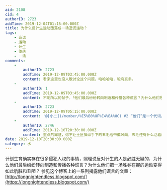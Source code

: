 ```yaml
---
aid: 2108
cid: 4
authorID: 2723
addTime: 2019-12-04T01:15:00.000Z
title: 为什么反计生运动堕落成一场造谎运动？
tags:
    - 造谎
    - 运动
    - 计生
    - 堕落
    - 一场
comments:
    -
        authorID: 2723
        addTime: 2019-12-09T03:45:00.000Z
        content: 看来这里也没人敢讨论这个问题，哈哈哈哈，鸵鸟真多。
    -
        authorID: 1
        addTime: 2019-12-09T03:45:00.000Z
        content: 不明所以的帖子，「他们最后纷纷转向制造和传播各种谎言？为什么他们把一场胜券在握的运动变得如此肮脏和丑陋？」**他们**是谁？一头雾水。
    -
        authorID: 2723
        addTime: 2019-12-09T05:15:00.000Z
        content: '@[小二](/member/%E5%B0%8F%E4%BA%8C) #2 “他们”是一个代词，通常指前文已经提到过的人。'
    -
        authorID: 2746
        addTime: 2019-12-10T20:30:00.000Z
        content: 重点的罪证，你不让土匪操纵手下的五毛给带偏风向，五毛还有什么活着的价值啊
date: 2019-12-10T20:30:00.000Z
category: 水
---
```


计划生育确实存在很多侵犯人权的事情，照理说反对计生的人是必胜无疑的，为什么他们最后纷纷转向制造和传播各种谎言？为什么他们把一场胜券在握的运动变得如此肮脏和丑陋？ 参见这个博客上的一系列揭露他们谎言的文章：[http://longnightendless.blogspot.com/](https://longnightendless.blogspot.com/)
